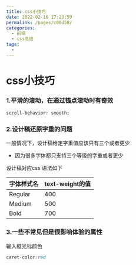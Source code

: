```yaml
---
title: css小技巧
date: 2022-02-16 17:23:59
permalink: /pages/c00d58/
categories:
  - 前端
  - css总结
tags:
  - 
---
```


# css小技巧

### 1.平滑的滚动，在通过锚点滚动时有奇效

````css
scroll-behavior: smooth;
````

### 2.设计稿还原字重的问题

一般情况下，设计稿给定字重值应该只有三个或者更少

- 因为很多字体都只支持三个等级的字重或者更少

设计稿对应css 语法如下

| 字体样式名 | text-weight的值 |
| ---------- | --------------- |
| Regular    | 400             |
| Medium     | 500             |
| Bold       | 700             |

### 3.一些不常见但是很影响体验的属性

输入框光标颜色

````css
caret-color:red
````
